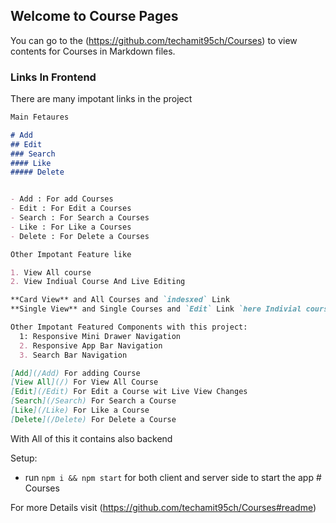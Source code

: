 ## Welcome to Course Pages


You can go to the (https://github.com/techamit95ch/Courses) to view contents for  Courses in Markdown files.

### Links In Frontend

There are many impotant links in the project

```markdown
Main Fetaures 

# Add
## Edit
### Search
#### Like
##### Delete


- Add : For add Courses
- Edit : For Edit a Courses
- Search : For Search a Courses
- Like : For Like a Courses
- Delete : For Delete a Courses

Other Impotant Feature like

1. View All course 
2. View Indiual Course And Live Editing

**Card View** and All Courses and `indesxed` Link
**Single View** and Single Courses and `Edit` Link `here Indivial course details are shown. And They Can Be Edited`

Other Impotant Featured Components with this project:
  1: Responsive Mini Drawer Navigation
  2. Responsive App Bar Navigation
  3. Search Bar Navigation

[Add](/Add) For adding Course
[View All](/) For View All Course
[Edit](/Edit) For Edit a Course wit Live View Changes
[Search](/Search) For Search a Course
[Like](/Like) For Like a Course
[Delete](/Delete) For Delete a Course
```


With All of this it contains also backend

Setup:
- run ```npm i && npm start``` for both client and server side to start the app # Courses

For more Details visit (https://github.com/techamit95ch/Courses#readme)
